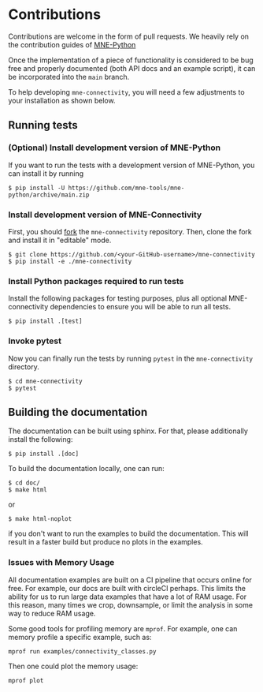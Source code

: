 # Contributions

Contributions are welcome in the form of pull requests. We heavily rely on the
contribution guides of [MNE-Python](https://mne.tools/stable/install/contributing.html)

Once the implementation of a piece of functionality is considered to be bug
free and properly documented (both API docs and an example script),
it can be incorporated into the `main` branch.

To help developing `mne-connectivity`, you will need a few adjustments to your
installation as shown below.

## Running tests

### (Optional) Install development version of MNE-Python
If you want to run the tests with a development version of MNE-Python,
you can install it by running

    $ pip install -U https://github.com/mne-tools/mne-python/archive/main.zip

### Install development version of MNE-Connectivity
First, you should [fork](https://help.github.com/en/github/getting-started-with-github/fork-a-repo) the `mne-connectivity` repository. Then, clone the fork and install it in
"editable" mode.

    $ git clone https://github.com/<your-GitHub-username>/mne-connectivity
    $ pip install -e ./mne-connectivity


### Install Python packages required to run tests
Install the following packages for testing purposes, plus all optional MNE-connectivity
dependencies to ensure you will be able to run all tests.

    $ pip install .[test]

### Invoke pytest
Now you can finally run the tests by running `pytest` in the
`mne-connectivity` directory.

    $ cd mne-connectivity
    $ pytest

## Building the documentation

The documentation can be built using sphinx. For that, please additionally
install the following:

    $ pip install .[doc]

To build the documentation locally, one can run:

    $ cd doc/
    $ make html

or

    $ make html-noplot

if you don't want to run the examples to build the documentation. This will result in a faster build but produce no plots in the examples.

### Issues with Memory Usage

All documentation examples are built on a CI pipeline that occurs online for free. For example, our docs are built with circleCI perhaps. This limits the ability for us to run large data examples that have a lot of RAM usage. For this reason, many times we crop, downsample, or limit the analysis in some way to reduce RAM usage.

Some good tools for profiling memory are ``mprof``. For example, one can memory profile a specific example, such as:

    mprof run examples/connectivity_classes.py

Then one could plot the memory usage:

    mprof plot